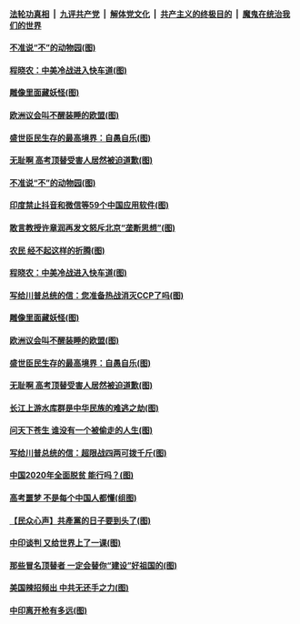 ####  [法轮功真相](../../../../basic/blob/master/README.md?t=07010202) &nbsp;|&nbsp; [九评共产党](../../../../9ping.md/blob/master/README.md?t=07010202) &nbsp;|&nbsp; [解体党文化](../../../../jtdwh.md/blob/master/README.md?t=07010202)  &nbsp;|&nbsp; [共产主义的终极目的](../../../../gczydzjmd.md/blob/master/README.md?t=07010202) &nbsp;|&nbsp; [魔鬼在统治我们的世界](../../../../mgztzwmdsj.md/blob/master/README.md?t=07010202) 

#### [不准说“不”的动物园(图)](../pages/p4/938192.md?t=07010202) 

#### [程晓农：中美冷战进入快车道(图)](../pages/p4/938157.md?t=07010202) 

#### [雕像里面藏妖怪(图)](../pages/p4/937959.md?t=07010202) 

#### [欧洲议会叫不醒装睡的欧盟(图)](../pages/p4/938033.md?t=07010202) 

#### [盛世臣民生存的最高境界：自愚自乐(图)](../pages/p4/938023.md?t=07010202) 

#### [无耻啊 高考顶替受害人居然被迫道歉(图)](../pages/p4/938030.md?t=07010202) 

#### [不准说“不”的动物园(图)](../pages/p4/938192.md?t=07010202) 

#### [印度禁止抖音和微信等59个中国应用软件(图)](../pages/p4/938164.md?t=07010202) 

#### [敢言教授许章润再发文怒斥北京“垄断思想”(图)](../pages/p4/938162.md?t=07010202) 

#### [农民 经不起这样的折腾(图)](../pages/p4/938158.md?t=07010202) 

#### [程晓农：中美冷战进入快车道(图)](../pages/p4/938157.md?t=07010202) 

#### [写给川普总统的信：您准备热战消灭CCP了吗(图)](../pages/p4/938153.md?t=07010202) 

#### [雕像里面藏妖怪(图)](../pages/p4/937959.md?t=07010202) 

#### [欧洲议会叫不醒装睡的欧盟(图)](../pages/p4/938033.md?t=07010202) 

#### [盛世臣民生存的最高境界：自愚自乐(图)](../pages/p4/938023.md?t=07010202) 

#### [无耻啊 高考顶替受害人居然被迫道歉(图)](../pages/p4/938030.md?t=07010202) 

#### [长江上游水库群是中华民族的难逃之劫(图)](../pages/p4/938022.md?t=07010202) 

#### [问天下苍生 谁没有一个被偷走的人生(图)](../pages/p4/938026.md?t=07010202) 

#### [写给川普总统的信：超限战四两可拨千斤(图)](../pages/p4/938021.md?t=07010202) 

#### [中国2020年全面脱贫 能行吗？(图)](../pages/p4/937928.md?t=07010202) 

#### [高考噩梦 不是每个中国人都懂(组图)](../pages/p4/937927.md?t=07010202) 

#### [【民众心声】共產黨的日子要到头了(图)](../pages/p4/937474.md?t=07010202) 

#### [中印谈判 又给世界上了一课(图)](../pages/p4/937868.md?t=07010202) 

#### [那些冒名顶替者 一定会替你“建设”好祖国的(图)](../pages/p4/937925.md?t=07010202) 

#### [美国辣招频出 中共无还手之力(图)](../pages/p4/937916.md?t=07010202) 

#### [中印离开枪有多远(图)](../pages/p4/937913.md?t=07010202) 

